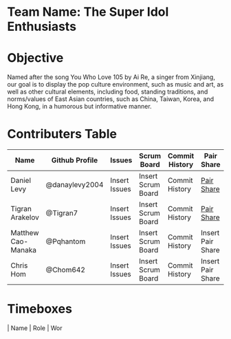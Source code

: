 # Team Name: The Super Idol Enthusiasts

# Objective
Named after the song You Who Love 105 by Ai Re, a singer from Xinjiang, our goal is to display the pop culture environment, such as music and art, as well as other cultural elements, including food, standing traditions, and norms/values of East Asian countries, such as China, Taiwan, Korea, and Hong Kong, in a humorous but informative manner. 

# Contributers Table
| Name | Github Profile | Issues | Scrum Board | Commit History | Pair Share | Role |
| - | - | - | - | - | - | - |
| Daniel Levy | @danaylevy2004 | Insert Issues | Insert Scrum Board | Commit History | [Pair Share](https://docs.google.com/document/d/1vTDoN6EwwSgW9PMBTnSQZSWHLS3bLMHj9KLXnAamV6o/edit#) | Scrum Master/Github Admin |
| Tigran Arakelov | @Tigran7 | Insert Issues | Insert Scrum Board | Commit History | [Pair Share](https://docs.google.com/document/d/1vTDoN6EwwSgW9PMBTnSQZSWHLS3bLMHj9KLXnAamV6o/edit#) | Deployment Manager |
| Matthew Cao-Manaka | @Pqhantom | Insert Issues | Insert Scrum Board | Commit History | Insert Pair Share | Primary Designer |
| Chris Hom | @Chom642 | Insert Issues | Insert Scrum Board | Commit History | Insert Pair Share | Technical Officer |
# Timeboxes
| Name | Role | Wor
